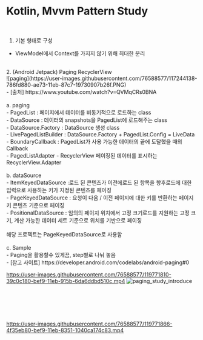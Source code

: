 # Kotlin, Mvvm Pattern Study<br>
<br>

1. 기본 형태로 구성<br>
  - ViewModel에서 Context를 가지지 않기 위해 최대한 분리<br>
   
   <br>
2. (Android Jetpack) Paging RecyclerView <br>
  ![paging](https://user-images.githubusercontent.com/76588577/117244138-786fd880-ae73-11eb-87c7-19730907b26f.PNG)<br>
  - [출처]  https://www.youtube.com/watch?v=QVMqCRs0BNA<br><br>
  a. paging <br>
    - PagedList : 페이지에서 데이터를 비동기적으로 로드하는 class<br>
    - DataSource : 데이터의 snapshots을 PagedList에 로드해주는 class<br>
    - DataSource.Factory : DataSource 생성 class<br>
    - LivePagedListBuilder : DataSource.Factory + PagedList.Config = LiveData<br>
    - BoundaryCallback : PagedList가 사용 가능한 데이터의 끝에 도달했을 때의 Callback<br>
    - PagedListAdapter - RecyclerView 페이징된 데이터를 표시하는 RecyclerView.Adapter <br>
  <br>
  b. dataSource<br>
    - ItemKeyedDataSource	:로드 된 콘텐츠가 이전에로드 된 항목을 향후로드에 대한 입력으로 사용하는 키가 지정된 콘텐츠를 페이징<br>
    - PageKeyedDataSource	: 요청이 다음 / 이전 페이지에 대한 키를 반환하는 페이지 키 콘텐츠 기준으로 페이징<br>
    - PositionalDataSource : 임의의 페이지 위치에서 고정 크기로드를 지원하는 고정 크기, 계산 가능한 데이터 세트 기준으로 위치를 기반으로 페이징<br>
    <br>
    해당 프로젝트는 PageKeyedDataSource로 사용함<br>
    <br>
  c. Sample<br>
    - Paging을 활용할수 있게끔, step별로 나눠 놓음<br>
    - [참고 사이트] https://developer.android.com/codelabs/android-paging#0


https://user-images.githubusercontent.com/76588577/119771810-39c0c180-bef9-11eb-915b-6da6ddbd510c.mp4
![paging_study_introduce](https://user-images.githubusercontent.com/76588577/119771815-3b8a8500-bef9-11eb-9bbb-b6132cc60b1d.gif)

<br>
<br>
<br>
<br>

https://user-images.githubusercontent.com/76588577/119771866-4f35eb80-bef9-11eb-8351-1040ca174c83.mp4

